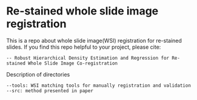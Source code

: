 # Re-stained whole slide image registration

This is a repo about whole slide image(WSI) registration for re-stained slides.
If you find this repo helpful to your project, please cite:

    -- Robust Hierarchical Density Estimation and Regression for Re-stained Whole Slide Image Co-registration

Description of directories

    --tools: WSI matching tools for manually registration and validation
    --src: method presented in paper






